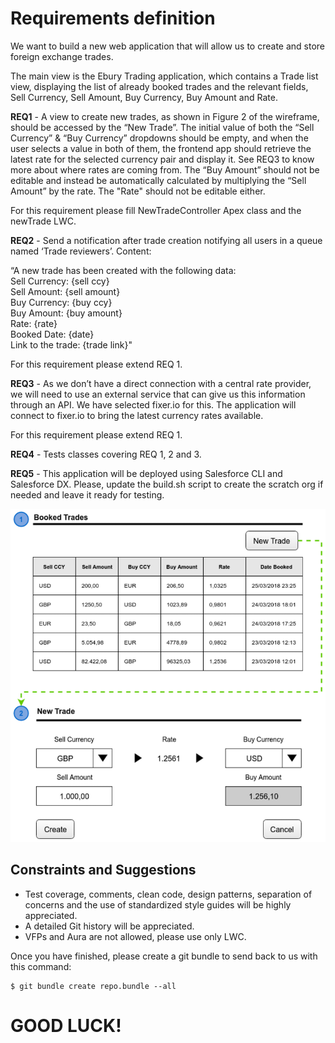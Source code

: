 # Requirements definition

We want to build a new web application that will allow us to create and store foreign exchange trades.

The main view is the Ebury Trading application, which contains a Trade list view, displaying the list of already booked trades and the relevant fields, Sell Currency, Sell Amount, Buy Currency, Buy Amount and Rate.

**REQ1** - A view to create new trades, as shown in Figure 2 of the wireframe, should be accessed by the “New Trade”.
The initial value of both the “Sell Currency” & “Buy Currency” dropdowns should be empty, and when the user selects a value in both of them, the frontend app should retrieve the latest rate for the selected currency pair and display it. See REQ3 to know more about where rates are coming from.
The “Buy Amount” should not be editable and instead be automatically calculated by multiplying the “Sell Amount” by the rate. The "Rate" should not be editable either.

For this requirement please fill NewTradeController Apex class and the newTrade LWC.


**REQ2** - Send a notification after trade creation notifying all users in a queue named ‘Trade reviewers’. Content:

“A new trade has been created with the following data: <br>
Sell Currency: {sell ccy} <br>
Sell Amount: {sell amount} <br>
Buy Currency: {buy ccy} <br>
Buy Amount: {buy amount} <br>
Rate: {rate} <br>
Booked Date: {date} <br>
Link to the trade: {trade link}"

For this requirement please extend REQ 1.

**REQ3** - As we don’t have a direct connection with a central rate provider, we will need to use an external service that can give us this information through an API. We have selected fixer.io for this. The application will connect to fixer.io to bring the latest currency rates available.

For this requirement please extend REQ 1.

**REQ4** - Tests classes covering REQ 1, 2 and 3.

**REQ5** - This application will be deployed using Salesforce CLI and Salesforce DX. Please, update the build.sh script to create the scratch org if needed and leave it ready for testing.

![Wireframe](images/wireframe.png)

## Constraints and Suggestions

* Test coverage, comments, clean code, design patterns, separation of concerns and the use of standardized style guides will be highly appreciated.
* A detailed Git history will be appreciated.
* VFPs and Aura are not allowed, please use only LWC.

Once you have finished, please create a git bundle to send back to us with this command:
```
$ git bundle create repo.bundle --all
```

# GOOD LUCK!
